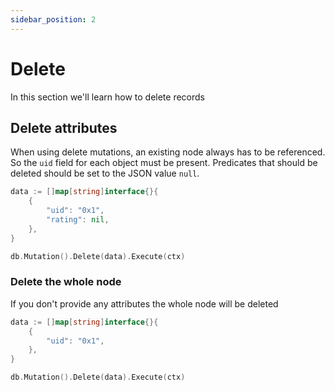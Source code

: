 ```yaml
---
sidebar_position: 2
---
```


# Delete

In this section we'll learn how to delete records


## Delete attributes
When using delete mutations, an existing node always has to be referenced. 
So the `uid` field for each object must be present. Predicates that should be deleted should be set to the JSON value `null`.

```go
data := []map[string]interface{}{
	{
		"uid": "0x1",
		"rating": nil,
    },
}

db.Mutation().Delete(data).Execute(ctx)
```

### Delete the whole node
If you don't provide any attributes the whole node will be deleted

```go
data := []map[string]interface{}{
	{
		"uid": "0x1",
    },
}

db.Mutation().Delete(data).Execute(ctx)
```